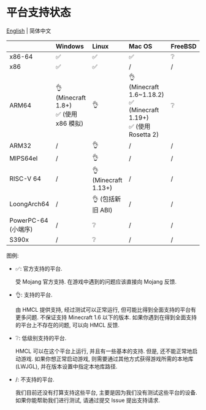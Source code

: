 # 平台支持状态

[English](PLATFORM.md) | 简体中文

|                  | Windows                               | Linux                | Mac OS                                                                 | FreeBSD |
|------------------|:--------------------------------------|:---------------------|:-----------------------------------------------------------------------|:--------|
| x86-64           | ✅️                                    | ✅️                   | ✅️                                                                     | ❔       |
| x86              | ✅️                                    | ✅️                   | /                                                                      | /       |
| ARM64            | 👌 (Minecraft 1.8+)<br/>✅ (使用 x86 模拟) | 👌                   | 👌 (Minecraft 1.6~1.18.2)<br/>✅ (Minecraft 1.19+)<br/>✅ (使用 Rosetta 2) | ❔       |
| ARM32            | /️                                    | 👌                   | /                                                                      | /       |
| MIPS64el         | /                                     | 👌                   | /                                                                      | /       |
| RISC-V 64        | /                                     | 👌 (Minecraft 1.13+) | /                                                                      | /       |
| LoongArch64      | /                                     | 👌 (包括新旧 ABI)        | /                                                                      | /       |
| PowerPC-64 (小端序) | /                                     | ❔                    | /                                                                      | /       |
| S390x            | /                                     | ❔                    | /                                                                      | /       |

图例:

* ✅: 官方支持的平台.

  受 Mojang 官方支持. 在游戏中遇到的问题应该直接向 Mojang 反馈.

* 👌: 支持的平台.

  由 HMCL 提供支持, 经过测试可以正常运行, 但可能比得到全面支持的平台有更多问题.
  不保证支持 Minecraft 1.6 以下的版本.
  如果你遇到在得到全面支持的平台上不存在的问题, 可以向 HMCL 反馈.

* ❔: 低级别支持的平台.

  HMCL 可以在这个平台上运行, 并且有一些基本的支持.
  但是, 还不能正常地启动游戏.
  如果你想正常启动游戏,
  则需要通过其他方式获得游戏所需的本地库(LWJGL), 并在版本设置中指定本地库路径.

* /: 不支持的平台.

  我们目前还没有打算支持这些平台, 主要是因为我们没有测试这些平台的设备.
  如果你能帮助我们进行测试, 请通过提交 Issue 提出支持请求.
